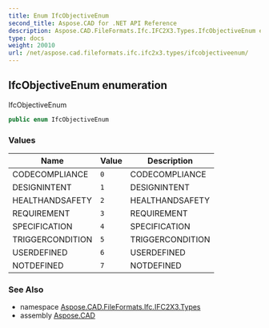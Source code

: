 ```yaml
---
title: Enum IfcObjectiveEnum
second_title: Aspose.CAD for .NET API Reference
description: Aspose.CAD.FileFormats.Ifc.IFC2X3.Types.IfcObjectiveEnum enum. IfcObjectiveEnum
type: docs
weight: 20010
url: /net/aspose.cad.fileformats.ifc.ifc2x3.types/ifcobjectiveenum/
---
```

## IfcObjectiveEnum enumeration

IfcObjectiveEnum

```csharp
public enum IfcObjectiveEnum
```

### Values

| Name | Value | Description |
| --- | --- | --- |
| CODECOMPLIANCE | `0` | CODECOMPLIANCE |
| DESIGNINTENT | `1` | DESIGNINTENT |
| HEALTHANDSAFETY | `2` | HEALTHANDSAFETY |
| REQUIREMENT | `3` | REQUIREMENT |
| SPECIFICATION | `4` | SPECIFICATION |
| TRIGGERCONDITION | `5` | TRIGGERCONDITION |
| USERDEFINED | `6` | USERDEFINED |
| NOTDEFINED | `7` | NOTDEFINED |

### See Also

* namespace [Aspose.CAD.FileFormats.Ifc.IFC2X3.Types](../../aspose.cad.fileformats.ifc.ifc2x3.types/)
* assembly [Aspose.CAD](../../)


